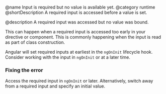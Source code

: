 @name Input is required but no value is available yet.
@category runtime
@shortDescription A required input is accessed before a value is set.

@description
A required input was accessed but no value was bound.

This can happen when a required input is accessed too early in your directive or component.
This is commonly happening when the input is read as part of class construction.

Angular will set required inputs at earliest in the `ngOnInit` lifecycle hook.
Consider working with the input in `ngOnInit` or at a later time.

### Fixing the error

Access the required input in `ngOnInit` or later.
Alternatively, switch away from a required input and specify an initial value.
